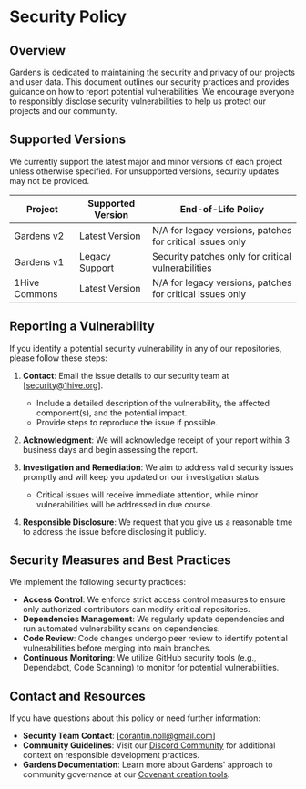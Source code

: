 # Security Policy

## Overview

Gardens is dedicated to maintaining the security and privacy of our projects and user data. This document outlines our security practices and provides guidance on how to report potential vulnerabilities. We encourage everyone to responsibly disclose security vulnerabilities to help us protect our projects and our community.

## Supported Versions

We currently support the latest major and minor versions of each project unless otherwise specified. For unsupported versions, security updates may not be provided.

| Project          | Supported Version | End-of-Life Policy |
| ---------------- | ----------------- | ------------------- |
| Gardens v2       | Latest Version   | N/A for legacy versions, patches for critical issues only |
| Gardens v1       | Legacy Support   | Security patches only for critical vulnerabilities |
| 1Hive Commons    | Latest Version   | N/A for legacy versions, patches for critical issues only |

## Reporting a Vulnerability

If you identify a potential security vulnerability in any of our repositories, please follow these steps:

1. **Contact**: Email the issue details to our security team at [security@1hive.org].
   - Include a detailed description of the vulnerability, the affected component(s), and the potential impact.
   - Provide steps to reproduce the issue if possible.

2. **Acknowledgment**: We will acknowledge receipt of your report within 3 business days and begin assessing the report.

3. **Investigation and Remediation**: We aim to address valid security issues promptly and will keep you updated on our investigation status.
   - Critical issues will receive immediate attention, while minor vulnerabilities will be addressed in due course.

4. **Responsible Disclosure**: We request that you give us a reasonable time to address the issue before disclosing it publicly.

## Security Measures and Best Practices

We implement the following security practices:

- **Access Control**: We enforce strict access control measures to ensure only authorized contributors can modify critical repositories.
- **Dependencies Management**: We regularly update dependencies and run automated vulnerability scans on dependencies.
- **Code Review**: Code changes undergo peer review to identify potential vulnerabilities before merging into main branches.
- **Continuous Monitoring**: We utilize GitHub security tools (e.g., Dependabot, Code Scanning) to monitor for potential vulnerabilities.

## Contact and Resources

If you have questions about this policy or need further information:

- **Security Team Contact**: [corantin.noll@gmail.com]
- **Community Guidelines**: Visit our [Discord Community](https://discord.gg/tJWPg69ZWG) for additional context on responsible development practices.
- **Gardens Documentation**: Learn more about Gardens' approach to community governance at our [Covenant creation tools](https://www.notion.so/1hive-gardens/Covenant-the-community-constitution-103d6929d014801da379c5952d66d1a0).

